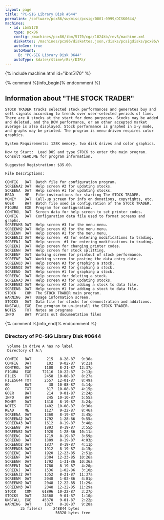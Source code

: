 ```yaml
---
layout: page
title: "PC-SIG Library Disk #644"
permalink: /software/pcx86/sw/misc/pcsig/0001-0999/DISK0644/
machines:
  - id: ibm5170
    type: pcx86
    config: /machines/pcx86/ibm/5170/cga/1024kb/rev3/machine.xml
    diskettes: /machines/pcx86/diskettes.json,/disks/pcsigdisks/pcx86/diskettes.json
    autoGen: true
    autoMount:
      B: "PC-SIG Library Disk 0644"
    autoType: $date\r$time\rB:\rDIR\r
---
```


{% include machine.html id="ibm5170" %}

{% comment %}info_begin{% endcomment %}

## Information about "THE STOCK TRADER"

    STOCK TRADER tracks selected stock performances and generates buy and
    sell signals according to trends over user-selected periods of time.
    There are 8 stocks at the start for demo purposes. Stocks may be added
    and deleted, and the DOW performance, or an other accepted market
    average is also displayed. Stock performance is graphed in x-y mode,
    and graphs may be printed. The program is menu-driven requires color
    graphics.
    
    System Requirements: 128K memory, two disk drives and color graphics.
    
    How to Start:  Load DOS and type STOCK to enter the main program.
    Consult READ.ME for program information.
    
    Suggested Registration: $35.00.
    
    File Descriptions:
    
    CONFIG   BAT  Batch file for configuration program.
    SCREENA2 DAT  Help screen #2 for updating stocks.
    SCREENA  DAT  Help screen #1 for updating stocks.
    READ     ME   File instructions for starting The STOCK TRADER.
    MONEY    DAT  Call-up screen for info on donations, copyrights, etc.
    GOER     BAT  Batch file used in configuration of the STOCK TRADER.
    FIGURA   EXE  Program for configuration.
    CONTROL  DAT  Screen data for help screen to set printer codes.
    CONFIG   DAT  Configuration data file used to format screens and graphs.
    SCREENM3 DAT  Help screen #3 for the menu menu.
    SCREENM2 DAT  Help screen #2 for the menu menu.
    SCREENM  DAT  Help screen #1 for the menu menu.
    SCREENJ2 DAT  Help screen  #2 for entering modifications to trading.
    SCREENJ  DAT  Help screen  #1 for entering modifications to trading.
    SCREENI  DAT  Help screen for changing printer codes.
    SCREENH  DAT  Help screen for stock splitting.
    SCREENF  DAT  Working screen for printout of stock performance.
    SCREENE  DAT  Working screen for posting the data entry date.
    SCREEND3 DAT  Help screen #3 for graphing a stock.
    SCREEND2 DAT  Help screen #2 for graphing a stock.
    SCREEND  DAT  Help screen #1 for graphing a stock.
    SCREENC  DAT  Help screen for deleting a stock.
    SCREENA3 DAT  Help screen #3 for updating stocks.
    SCREENB2 DAT  Help screen #2 for adding a stock to data file.
    SCREENB  DAT  Help screen #1 for adding a stock to data file.
    STOCK    COM  The STOCK TRADER main program.
    WARNING  DAT  Usage information screen.
    STOCKS   DAT  Data file for stocks for demonstration and additions.
    UNSTALL  EXE  Exe program to un-install the STOCK TRADER.
    NOTES    TXT  Notes on programs
    INFO     BAT  Prints out documentation files
{% comment %}info_end{% endcomment %}


### Directory of PC-SIG Library Disk #0644

     Volume in drive A has no label
     Directory of A:\

    CONFIG   BAT       215   8-28-87   9:36a
    CONFIG   DAT       102   9-02-87   9:21a
    CONTROL  DAT      1100   8-21-87  12:37p
    FIGURA   EXE     72116  10-22-87   2:13p
    FILES    TXT      2458  10-08-87   8:27a
    FILES644 TXT      2557  12-01-87   8:49a
    GO       BAT        38  10-08-87   4:14p
    GO       TXT       617  10-08-87   4:15p
    GOER     BAT       214   9-01-87   2:24p
    INFO     BAT       245  10-10-87   5:55a
    MONEY    DAT      1310   8-19-87   3:24p
    NOTES    TXT      1402  10-08-87   8:30a
    READ     ME       1127   9-22-87   8:46a
    SCREENA  DAT      1360   8-19-87   3:45p
    SCREENA2 DAT      1792   1-28-86   9:55a
    SCREENA3 DAT      1612   8-19-87   3:48p
    SCREENB  DAT      1893   8-19-87   3:55p
    SCREENB2 DAT      1920   1-28-86  10:11a
    SCREENC  DAT      1719   8-19-87   3:59p
    SCREEND  DAT      1809   8-19-87   4:03p
    SCREEND2 DAT      1837   8-19-87   4:11p
    SCREEND3 DAT      1912   8-19-87   4:15p
    SCREENE  DAT      1920  12-23-85   2:51p
    SCREENF  DAT      2304  12-23-85  10:26a
    SCREENH  DAT      1792   1-31-86  10:36a
    SCREENI  DAT      1780   8-19-87   4:20p
    SCREENJ  DAT      1536   1-02-86   3:10p
    SCREENJ2 DAT      1352   8-21-87  11:37a
    SCREENM  DAT      2048   1-02-86   4:01p
    SCREENM2 DAT      2048  12-22-85  11:29a
    SCREENM3 DAT      2048  12-22-85  11:29a
    STOCK    COM     61896  10-22-87   3:27p
    STOCKS   DAT     24368   9-01-87   1:10p
    UNSTALL  EXE     45370   9-01-87   2:22p
    WARNING  DAT      1027   8-18-87   9:28a
           35 file(s)     248844 bytes
                           56320 bytes free
